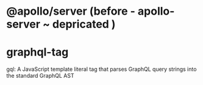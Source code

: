 # @apollo/server (before - apollo-server ~ depricated )

# graphql-tag

gql: A JavaScript template literal tag that parses GraphQL query strings into the standard GraphQL AST
